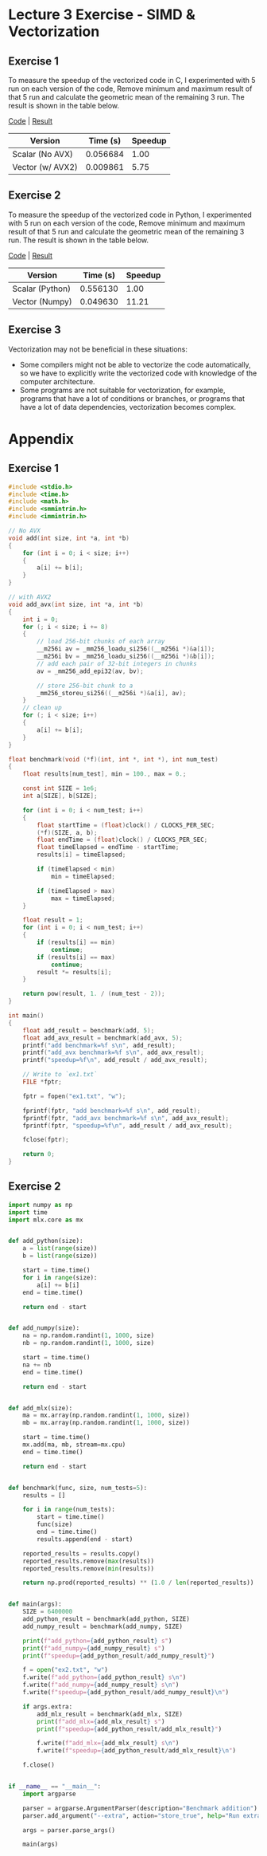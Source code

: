 # Lecture 3 Exercise - SIMD & Vectorization

## Exercise 1

To measure the speedup of the vectorized code in C, I experimented with 5 run on each version of the code, Remove minimum and maximum result of that 5 run and calculate the geometric mean of the remaining 3 run. The result is shown in the table below.

[Code](./ex1.c) | [Result](./ex1.txt)

| Version          | Time (s) | Speedup |
| ---------------- | -------- | ------- |
| Scalar (No AVX)  | 0.056684 | 1.00    |
| Vector (w/ AVX2) | 0.009861 | 5.75    |

## Exercise 2

To measure the speedup of the vectorized code in Python, I experimented with 5 run on each version of the code, Remove minimum and maximum result of that 5 run and calculate the geometric mean of the remaining 3 run. The result is shown in the table below.

[Code](./ex2.py) | [Result](./ex2.txt)

| Version         | Time (s) | Speedup |
| --------------- | -------- | ------- |
| Scalar (Python) | 0.556130 | 1.00    |
| Vector (Numpy)  | 0.049630 | 11.21   |

## Exercise 3

Vectorization may not be beneficial in these situations:

- Some compilers might not be able to vectorize the code automatically, so we have to explicitly write the vectorized code with knowledge of the computer architecture.
- Some programs are not suitable for vectorization, for example, programs that have a lot of conditions or branches, or programs that have a lot of data dependencies, vectorization becomes complex.

# Appendix

## Exercise 1

```c
#include <stdio.h>
#include <time.h>
#include <math.h>
#include <smmintrin.h>
#include <immintrin.h>

// No AVX
void add(int size, int *a, int *b)
{
    for (int i = 0; i < size; i++)
    {
        a[i] += b[i];
    }
}

// with AVX2
void add_avx(int size, int *a, int *b)
{
    int i = 0;
    for (; i < size; i += 8)
    {
        // load 256-bit chunks of each array
        __m256i av = _mm256_loadu_si256((__m256i *)&a[i]);
        __m256i bv = _mm256_loadu_si256((__m256i *)&b[i]);
        // add each pair of 32-bit integers in chunks
        av = _mm256_add_epi32(av, bv);

        // store 256-bit chunk to a
        _mm256_storeu_si256((__m256i *)&a[i], av);
    }
    // clean up
    for (; i < size; i++)
    {
        a[i] += b[i];
    }
}

float benchmark(void (*f)(int, int *, int *), int num_test)
{
    float results[num_test], min = 100., max = 0.;

    const int SIZE = 1e6;
    int a[SIZE], b[SIZE];

    for (int i = 0; i < num_test; i++)
    {
        float startTime = (float)clock() / CLOCKS_PER_SEC;
        (*f)(SIZE, a, b);
        float endTime = (float)clock() / CLOCKS_PER_SEC;
        float timeElapsed = endTime - startTime;
        results[i] = timeElapsed;

        if (timeElapsed < min)
            min = timeElapsed;

        if (timeElapsed > max)
            max = timeElapsed;
    }

    float result = 1;
    for (int i = 0; i < num_test; i++)
    {
        if (results[i] == min)
            continue;
        if (results[i] == max)
            continue;
        result *= results[i];
    }

    return pow(result, 1. / (num_test - 2));
}

int main()
{
    float add_result = benchmark(add, 5);
    float add_avx_result = benchmark(add_avx, 5);
    printf("add benchmark=%f s\n", add_result);
    printf("add_avx benchmark=%f s\n", add_avx_result);
    printf("speedup=%f\n", add_result / add_avx_result);

    // Write to `ex1.txt`
    FILE *fptr;

    fptr = fopen("ex1.txt", "w");

    fprintf(fptr, "add benchmark=%f s\n", add_result);
    fprintf(fptr, "add_avx benchmark=%f s\n", add_avx_result);
    fprintf(fptr, "speedup=%f\n", add_result / add_avx_result);

    fclose(fptr);

    return 0;
}
```

## Exercise 2

```python
import numpy as np
import time
import mlx.core as mx


def add_python(size):
    a = list(range(size))
    b = list(range(size))

    start = time.time()
    for i in range(size):
        a[i] += b[i]
    end = time.time()

    return end - start


def add_numpy(size):
    na = np.random.randint(1, 1000, size)
    nb = np.random.randint(1, 1000, size)

    start = time.time()
    na += nb
    end = time.time()

    return end - start


def add_mlx(size):
    ma = mx.array(np.random.randint(1, 1000, size))
    mb = mx.array(np.random.randint(1, 1000, size))

    start = time.time()
    mx.add(ma, mb, stream=mx.cpu)
    end = time.time()

    return end - start


def benchmark(func, size, num_tests=5):
    results = []

    for i in range(num_tests):
        start = time.time()
        func(size)
        end = time.time()
        results.append(end - start)

    reported_results = results.copy()
    reported_results.remove(max(results))
    reported_results.remove(min(results))

    return np.prod(reported_results) ** (1.0 / len(reported_results))


def main(args):
    SIZE = 6400000
    add_python_result = benchmark(add_python, SIZE)
    add_numpy_result = benchmark(add_numpy, SIZE)

    print(f"add_python={add_python_result} s")
    print(f"add_numpy={add_numpy_result} s")
    print(f"speedup={add_python_result/add_numpy_result}")

    f = open("ex2.txt", "w")
    f.write(f"add_python={add_python_result} s\n")
    f.write(f"add_numpy={add_numpy_result} s\n")
    f.write(f"speedup={add_python_result/add_numpy_result}\n")

    if args.extra:
        add_mlx_result = benchmark(add_mlx, SIZE)
        print(f"add_mlx={add_mlx_result} s")
        print(f"speedup={add_python_result/add_mlx_result}")

        f.write(f"add_mlx={add_mlx_result} s\n")
        f.write(f"speedup={add_python_result/add_mlx_result}\n")

    f.close()


if __name__ == "__main__":
    import argparse

    parser = argparse.ArgumentParser(description="Benchmark addition")
    parser.add_argument("--extra", action="store_true", help="Run extra benchmarks")

    args = parser.parse_args()

    main(args)
```
